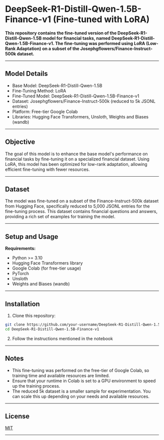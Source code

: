 # DeepSeek-R1-Distill-Qwen-1.5B-Finance-v1 (Fine-tuned with LoRA)

**This repository contains the fine-tuned version of the DeepSeek-R1-Distill-Qwen-1.5B model for financial tasks, named DeepSeek-R1-Distill-Qwen-1.5B-Finance-v1. The fine-tuning was performed using LoRA (Low-Rank Adaptation) on a subset of the Josephgflowers/Finance-Instruct-500k dataset.**

---

## Model Details

- Base Model: DeepSeek-R1-Distill-Qwen-1.5B
- Fine-Tuning Method: LoRA
- Fine-Tuned Model: DeepSeek-R1-Distill-Qwen-1.5B-Finance-v1
- Dataset: Josephgflowers/Finance-Instruct-500k (reduced to 5k JSONL entries)
- Platform: Free-tier Google Colab
- Libraries: Hugging Face Transformers, Unsloth, Weights and Biases (wandb)

---

## Objective

The goal of this model is to enhance the base model's performance on financial tasks by fine-tuning it on a specialized financial dataset. Using LoRA, this model has been optimized for low-rank adaptation, allowing efficient fine-tuning with fewer resources.

---

## Dataset

The model was fine-tuned on a subset of the Finance-Instruct-500k dataset from Hugging Face, specifically reduced to 5,000 JSONL entries for the fine-tuning process. This dataset contains financial questions and answers, providing a rich set of examples for training the model.

---

## Setup and Usage

**Requirements:**
- Python >= 3.10
- Hugging Face Transformers library
- Google Colab (for free-tier usage)
- PyTorch
- Unsloth
- Weights and Biases (wandb)

---

## Installation

1. Clone this repository:
```bash
git clone https://github.com/your-username/DeepSeek-R1-Distill-Qwen-1.5B-Finance-v1.git
cd DeepSeek-R1-Distill-Qwen-1.5B-Finance-v1
```
2. Follow the instructions mentioned in the notebook

---

## Notes

- This fine-tuning was performed on the free-tier of Google Colab, so training time and available resources are limited.
- Ensure that your runtime in Colab is set to a GPU environment to speed up the training process.
- The reduced 5k dataset is a smaller sample for experimentation. You can scale this up depending on your needs and available resources.

---

## License

[MIT](https://github.com/abhi9ab/DeepSeek-R1-Distill-Qwen-1.5B-finance-v1/blob/main/LICENSE)

---

